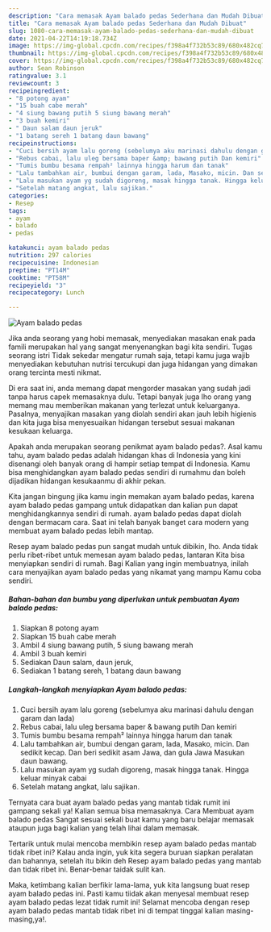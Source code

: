 ```yaml
---
description: "Cara memasak Ayam balado pedas Sederhana dan Mudah Dibuat"
title: "Cara memasak Ayam balado pedas Sederhana dan Mudah Dibuat"
slug: 1080-cara-memasak-ayam-balado-pedas-sederhana-dan-mudah-dibuat
date: 2021-04-22T14:19:18.734Z
image: https://img-global.cpcdn.com/recipes/f398a4f732b53c89/680x482cq70/ayam-balado-pedas-foto-resep-utama.jpg
thumbnail: https://img-global.cpcdn.com/recipes/f398a4f732b53c89/680x482cq70/ayam-balado-pedas-foto-resep-utama.jpg
cover: https://img-global.cpcdn.com/recipes/f398a4f732b53c89/680x482cq70/ayam-balado-pedas-foto-resep-utama.jpg
author: Sean Robinson
ratingvalue: 3.1
reviewcount: 3
recipeingredient:
- "8 potong ayam"
- "15 buah cabe merah"
- "4 siung bawang putih 5 siung bawang merah"
- "3 buah kemiri"
- " Daun salam daun jeruk"
- "1 batang sereh 1 batang daun bawang"
recipeinstructions:
- "Cuci bersih ayam lalu goreng (sebelumya aku marinasi dahulu dengan garam dan lada)"
- "Rebus cabai, lalu uleg bersama baper &amp; bawang putih Dan kemiri"
- "Tumis bumbu besama rempah² lainnya hingga harum dan tanak"
- "Lalu tambahkan air, bumbui dengan garam, lada, Masako, micin. Dan sedikit kecap. Dan beri sedikit asam Jawa, dan gula Jawa Masukan daun bawang."
- "Lalu masukan ayam yg sudah digoreng, masak hingga tanak. Hingga keluar minyak cabai"
- "Setelah matang angkat, lalu sajikan."
categories:
- Resep
tags:
- ayam
- balado
- pedas

katakunci: ayam balado pedas 
nutrition: 297 calories
recipecuisine: Indonesian
preptime: "PT14M"
cooktime: "PT58M"
recipeyield: "3"
recipecategory: Lunch

---
```



![Ayam balado pedas](https://img-global.cpcdn.com/recipes/f398a4f732b53c89/680x482cq70/ayam-balado-pedas-foto-resep-utama.jpg)

Jika anda seorang yang hobi memasak, menyediakan masakan enak pada famili merupakan hal yang sangat menyenangkan bagi kita sendiri. Tugas seorang istri Tidak sekedar mengatur rumah saja, tetapi kamu juga wajib menyediakan kebutuhan nutrisi tercukupi dan juga hidangan yang dimakan orang tercinta mesti nikmat.

Di era  saat ini, anda memang dapat mengorder masakan yang sudah jadi tanpa harus capek memasaknya dulu. Tetapi banyak juga lho orang yang memang mau memberikan makanan yang terlezat untuk keluarganya. Pasalnya, menyajikan masakan yang diolah sendiri akan jauh lebih higienis dan kita juga bisa menyesuaikan hidangan tersebut sesuai makanan kesukaan keluarga. 



Apakah anda merupakan seorang penikmat ayam balado pedas?. Asal kamu tahu, ayam balado pedas adalah hidangan khas di Indonesia yang kini disenangi oleh banyak orang di hampir setiap tempat di Indonesia. Kamu bisa menghidangkan ayam balado pedas sendiri di rumahmu dan boleh dijadikan hidangan kesukaanmu di akhir pekan.

Kita jangan bingung jika kamu ingin memakan ayam balado pedas, karena ayam balado pedas gampang untuk didapatkan dan kalian pun dapat menghidangkannya sendiri di rumah. ayam balado pedas dapat diolah dengan bermacam cara. Saat ini telah banyak banget cara modern yang membuat ayam balado pedas lebih mantap.

Resep ayam balado pedas pun sangat mudah untuk dibikin, lho. Anda tidak perlu ribet-ribet untuk memesan ayam balado pedas, lantaran Kita bisa menyiapkan sendiri di rumah. Bagi Kalian yang ingin membuatnya, inilah cara menyajikan ayam balado pedas yang nikamat yang mampu Kamu coba sendiri.

<!--inarticleads1-->

##### Bahan-bahan dan bumbu yang diperlukan untuk pembuatan Ayam balado pedas:

1. Siapkan 8 potong ayam
1. Siapkan 15 buah cabe merah
1. Ambil 4 siung bawang putih, 5 siung bawang merah
1. Ambil 3 buah kemiri
1. Sediakan  Daun salam, daun jeruk,
1. Sediakan 1 batang sereh, 1 batang daun bawang




<!--inarticleads2-->

##### Langkah-langkah menyiapkan Ayam balado pedas:

1. Cuci bersih ayam lalu goreng (sebelumya aku marinasi dahulu dengan garam dan lada)
1. Rebus cabai, lalu uleg bersama baper &amp; bawang putih Dan kemiri
1. Tumis bumbu besama rempah² lainnya hingga harum dan tanak
1. Lalu tambahkan air, bumbui dengan garam, lada, Masako, micin. Dan sedikit kecap. Dan beri sedikit asam Jawa, dan gula Jawa Masukan daun bawang.
1. Lalu masukan ayam yg sudah digoreng, masak hingga tanak. Hingga keluar minyak cabai
1. Setelah matang angkat, lalu sajikan.




Ternyata cara buat ayam balado pedas yang mantab tidak rumit ini gampang sekali ya! Kalian semua bisa memasaknya. Cara Membuat ayam balado pedas Sangat sesuai sekali buat kamu yang baru belajar memasak ataupun juga bagi kalian yang telah lihai dalam memasak.

Tertarik untuk mulai mencoba membikin resep ayam balado pedas mantab tidak ribet ini? Kalau anda ingin, yuk kita segera buruan siapkan peralatan dan bahannya, setelah itu bikin deh Resep ayam balado pedas yang mantab dan tidak ribet ini. Benar-benar taidak sulit kan. 

Maka, ketimbang kalian berfikir lama-lama, yuk kita langsung buat resep ayam balado pedas ini. Pasti kamu tiidak akan menyesal membuat resep ayam balado pedas lezat tidak rumit ini! Selamat mencoba dengan resep ayam balado pedas mantab tidak ribet ini di tempat tinggal kalian masing-masing,ya!.

